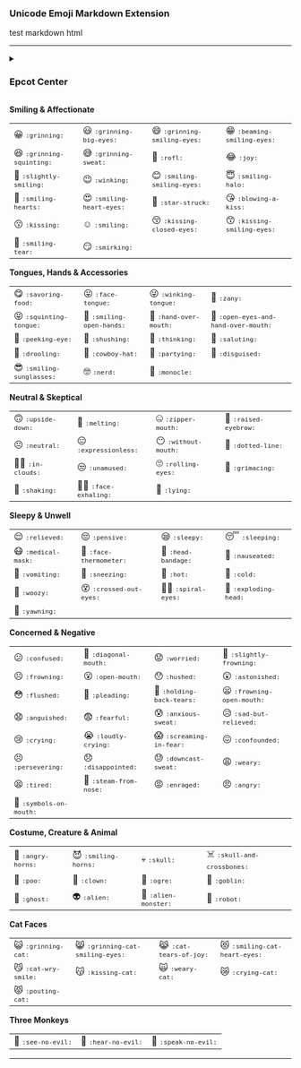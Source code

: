 ### Unicode Emoji Markdown Extension


test markdown html
<hr>
<details>
  <summary><h3>Epcot Center</h3></summary>
  <table>
  <tr>
  <td>one </td>
  <td>two </td>
  <td>three </td>
  <td>four </td>
  </tr>
  <tr>
  <td>one </td>
  <td>two </td>
  <td>three </td>
  <td>four </td>
  </tr>
  <tr>
  <td>one </td>
  <td>two </td>
  <td>three </td>
  <td>four </td>
  </tr>
  <tr>
  <td>one </td>
  <td>two </td>
  <td>three </td>
  <td>four </td>
  </tr>
  </table>

</details>

<p><strong> Smiling & Affectionate</strong></p><table><tr><td>😀 <small><code>:grinning:</code></small></td><td>😃 <small><code>:grinning-big-eyes:</code></small></td><td>😄 <small><code>:grinning-smiling-eyes:</code></small></td><td>😁 <small><code>:beaming-smiling-eyes:</code></small></td></tr><tr><td>😆 <small><code>:grinning-squinting:</code></small></td><td>😅 <small><code>:grinning-sweat:</code></small></td><td>🤣 <small><code>:rofl:</code></small></td><td>😂 <small><code>:joy:</code></small></td></tr><tr><td>🙂 <small><code>:slightly-smiling:</code></small></td><td>😉 <small><code>:winking:</code></small></td><td>😊 <small><code>:smiling-smiling-eyes:</code></small></td><td>😇 <small><code>:smiling-halo:</code></small></td></tr><tr><td>🥰 <small><code>:smiling-hearts:</code></small></td><td>😍 <small><code>:smiling-heart-eyes:</code></small></td><td>🤩 <small><code>:star-struck:</code></small></td><td>😘 <small><code>:blowing-a-kiss:</code></small></td></tr><tr><td>😗 <small><code>:kissing:</code></small></td><td>☺️ <small><code>:smiling:</code></small></td><td>😚 <small><code>:kissing-closed-eyes:</code></small></td><td>😙 <small><code>:kissing-smiling-eyes:</code></small></td></tr><tr><td>🥲 <small><code>:smiling-tear:</code></small></td><td>😏 <small><code>:smirking:</code></small></td><td>&nbsp;</td><td>&nbsp;</td></tr></table><p><strong> Tongues, Hands & Accessories</strong></p><table><tr><td>😋 <small><code>:savoring-food:</code></small></td><td>😛 <small><code>:face-tongue:</code></small></td><td>😜 <small><code>:winking-tongue:</code></small></td><td>🤪 <small><code>:zany:</code></small></td></tr><tr><td>😝 <small><code>:squinting-tongue:</code></small></td><td>🤗 <small><code>:smiling-open-hands:</code></small></td><td>🤭 <small><code>:hand-over-mouth:</code></small></td><td>🫢 <small><code>:open-eyes-and-hand-over-mouth:</code></small></td></tr><tr><td>🫣 <small><code>:peeking-eye:</code></small></td><td>🤫 <small><code>:shushing:</code></small></td><td>🤔 <small><code>:thinking:</code></small></td><td>🫡 <small><code>:saluting:</code></small></td></tr><tr><td>🤤 <small><code>:drooling:</code></small></td><td>🤠 <small><code>:cowboy-hat:</code></small></td><td>🥳 <small><code>:partying:</code></small></td><td>🥸 <small><code>:disguised:</code></small></td></tr><tr><td>😎 <small><code>:smiling-sunglasses:</code></small></td><td>🤓 <small><code>:nerd:</code></small></td><td>🧐 <small><code>:monocle:</code></small></td><td>&nbsp;</td></tr></table><p><strong> Neutral & Skeptical</strong></p><table><tr><td>🙃 <small><code>:upside-down:</code></small></td><td>🫠 <small><code>:melting:</code></small></td><td>🤐 <small><code>:zipper-mouth:</code></small></td><td>🤨 <small><code>:raised-eyebrow:</code></small></td></tr><tr><td>😐 <small><code>:neutral:</code></small></td><td>😑 <small><code>:expressionless:</code></small></td><td>😶 <small><code>:without-mouth:</code></small></td><td>🫥 <small><code>:dotted-line:</code></small></td></tr><tr><td>😶‍🌫️ <small><code>:in-clouds:</code></small></td><td>😒 <small><code>:unamused:</code></small></td><td>🙄 <small><code>:rolling-eyes:</code></small></td><td>😬 <small><code>:grimacing:</code></small></td></tr><tr><td>🫨 <small><code>:shaking:</code></small></td><td>😮‍💨 <small><code>:face-exhaling:</code></small></td><td>🤥 <small><code>:lying:</code></small></td><td>&nbsp;</td></tr></table><p><strong> Sleepy & Unwell</strong></p><table><tr><td>😌 <small><code>:relieved:</code></small></td><td>😔 <small><code>:pensive:</code></small></td><td>😪 <small><code>:sleepy:</code></small></td><td>😴 <small><code>:sleeping:</code></small></td></tr><tr><td>😷 <small><code>:medical-mask:</code></small></td><td>🤒 <small><code>:face-thermometer:</code></small></td><td>🤕 <small><code>:head-bandage:</code></small></td><td>🤢 <small><code>:nauseated:</code></small></td></tr><tr><td>🤮 <small><code>:vomiting:</code></small></td><td>🤧 <small><code>:sneezing:</code></small></td><td>🥵 <small><code>:hot:</code></small></td><td>🥶 <small><code>:cold:</code></small></td></tr><tr><td>🥴 <small><code>:woozy:</code></small></td><td>😵 <small><code>:crossed-out-eyes:</code></small></td><td>😵‍💫 <small><code>:spiral-eyes:</code></small></td><td>🤯 <small><code>:exploding-head:</code></small></td></tr><tr><td>🥱 <small><code>:yawning:</code></small></td><td>&nbsp;</td><td>&nbsp;</td><td>&nbsp;</td></tr></table><p><strong> Concerned & Negative</strong></p><table><tr><td>😕 <small><code>:confused:</code></small></td><td>🫤 <small><code>:diagonal-mouth:</code></small></td><td>😟 <small><code>:worried:</code></small></td><td>🙁 <small><code>:slightly-frowning:</code></small></td></tr><tr><td>☹️ <small><code>:frowning:</code></small></td><td>😮 <small><code>:open-mouth:</code></small></td><td>😯 <small><code>:hushed:</code></small></td><td>😲 <small><code>:astonished:</code></small></td></tr><tr><td>😳 <small><code>:flushed:</code></small></td><td>🥺 <small><code>:pleading:</code></small></td><td>🥹 <small><code>:holding-back-tears:</code></small></td><td>😦 <small><code>:frowning-open-mouth:</code></small></td></tr><tr><td>😧 <small><code>:anguished:</code></small></td><td>😨 <small><code>:fearful:</code></small></td><td>😰 <small><code>:anxious-sweat:</code></small></td><td>😥 <small><code>:sad-but-relieved:</code></small></td></tr><tr><td>😢 <small><code>:crying:</code></small></td><td>😭 <small><code>:loudly-crying:</code></small></td><td>😱 <small><code>:screaming-in-fear:</code></small></td><td>😖 <small><code>:confounded:</code></small></td></tr><tr><td>😣 <small><code>:persevering:</code></small></td><td>😞 <small><code>:disappointed:</code></small></td><td>😓 <small><code>:downcast-sweat:</code></small></td><td>😩 <small><code>:weary:</code></small></td></tr><tr><td>😫 <small><code>:tired:</code></small></td><td>😤 <small><code>:steam-from-nose:</code></small></td><td>😡 <small><code>:enraged:</code></small></td><td>😠 <small><code>:angry:</code></small></td></tr><tr><td>🤬 <small><code>:symbols-on-mouth:</code></small></td><td>&nbsp;</td><td>&nbsp;</td><td>&nbsp;</td></tr></table><p><strong> Costume, Creature & Animal</strong></p><table><tr><td>👿 <small><code>:angry-horns:</code></small></td><td>😈 <small><code>:smiling-horns:</code></small></td><td>💀 <small><code>:skull:</code></small></td><td>☠️ <small><code>:skull-and-crossbones:</code></small></td></tr><tr><td>💩 <small><code>:poo:</code></small></td><td>🤡 <small><code>:clown:</code></small></td><td>👹 <small><code>:ogre:</code></small></td><td>👺 <small><code>:goblin:</code></small></td></tr><tr><td>👻 <small><code>:ghost:</code></small></td><td>👽 <small><code>:alien:</code></small></td><td>👾 <small><code>:alien-monster:</code></small></td><td>🤖 <small><code>:robot:</code></small></td></tr></table><p><strong> Cat Faces</strong></p><table><tr><td>😺 <small><code>:grinning-cat:</code></small></td><td>😸 <small><code>:grinning-cat-smiling-eyes:</code></small></td><td>😹 <small><code>:cat-tears-of-joy:</code></small></td><td>😻 <small><code>:smiling-cat-heart-eyes:</code></small></td></tr><tr><td>😼 <small><code>:cat-wry-smile:</code></small></td><td>😽 <small><code>:kissing-cat:</code></small></td><td>🙀 <small><code>:weary-cat:</code></small></td><td>😿 <small><code>:crying-cat:</code></small></td></tr><tr><td>😾 <small><code>:pouting-cat:</code></small></td><td>&nbsp;</td><td>&nbsp;</td><td>&nbsp;</td></tr></table><p><strong> Three Monkeys</strong></p><table><tr><td>🙈 <small><code>:see-no-evil:</code></small></td><td>🙉 <small><code>:hear-no-evil:</code></small></td><td>🙊 <small><code>:speak-no-evil:</code></small></td></tr></table>
<hr>



